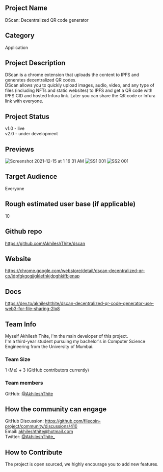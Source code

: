 ## Project Name

DScan: Decentralized QR code generator

## Category 

Application

## Project Description

DScan is a chrome extension that uploads the content to IPFS and generates decentralized QR codes. <br>
DScan allows you to quickly upload images, audio, video, and any type of files (including NFTs and static websites) to IPFS and get a QR code with IPFS CID and hosted Infura link. Later you can share the QR code or Infura link with everyone.

## Project Status

v1.0 - live <br>
v2.0 - under development


## Previews

![Screenshot 2021-12-15 at 1 16 31 AM](https://user-images.githubusercontent.com/68826419/146069085-9d7179f5-bbbb-4e66-a660-52c504cf00b0.png)
![SS1 001](https://user-images.githubusercontent.com/68826419/146064181-7269cc62-2999-4334-b3ab-57cb2ce21e67.jpeg)
![SS2 001](https://user-images.githubusercontent.com/68826419/146064193-72c7167f-996f-49c5-8f99-97510de0ff85.jpeg)

## Target Audience

Everyone

## Rough estimated user base (if applicable)

10

## Github repo

https://github.com/AkhileshThite/dscan

## Website

https://chrome.google.com/webstore/detail/dscan-decentralized-qr-co/idpfgkgogjjgklefnkjdpghkifbjenap

## Docs

https://dev.to/akhileshthite/dscan-decentralized-qr-code-generator-use-web3-for-file-sharing-2lp8

## Team Info

Myself Akhilesh Thite, I'm the main developer of this project. <br>
I'm a third-year student pursuing my bachelor's in Computer Science Engineering from the University of Mumbai.

### Team Size

1 (Me) + 3 (GitHub contributors currently)

### Team members

GitHub: [@AkhileshThite](https://github.com/AkhileshThite)

## How the community can engage
GitHub Discussion: https://github.com/filecoin-project/community/discussions/410 <br>
Email: akhileshthite@hotmail.com <br>
Twitter: [@AkhileshThite_](https://twitter.com/AkhileshThite_)

## How to Contribute
The project is open sourced, we highly encourage you to add new features.
